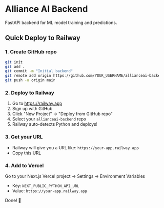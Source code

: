 # Alliance AI Backend

FastAPI backend for ML model training and predictions.

## Quick Deploy to Railway

### 1. Create GitHub repo

```bash
git init
git add .
git commit -m "Initial backend"
git remote add origin https://github.com/YOUR_USERNAME/allianceai-backend.git
git push -u origin main
```

### 2. Deploy to Railway

1. Go to https://railway.app
2. Sign up with GitHub
3. Click "New Project" → "Deploy from GitHub repo"
4. Select your `allianceai-backend` repo
5. Railway auto-detects Python and deploys!

### 3. Get your URL

- Railway will give you a URL like: `https://your-app.railway.app`
- Copy this URL

### 4. Add to Vercel

Go to your Next.js Vercel project → Settings → Environment Variables

- Key: `NEXT_PUBLIC_PYTHON_API_URL`
- Value: `https://your-app.railway.app`

Done! 🎉
